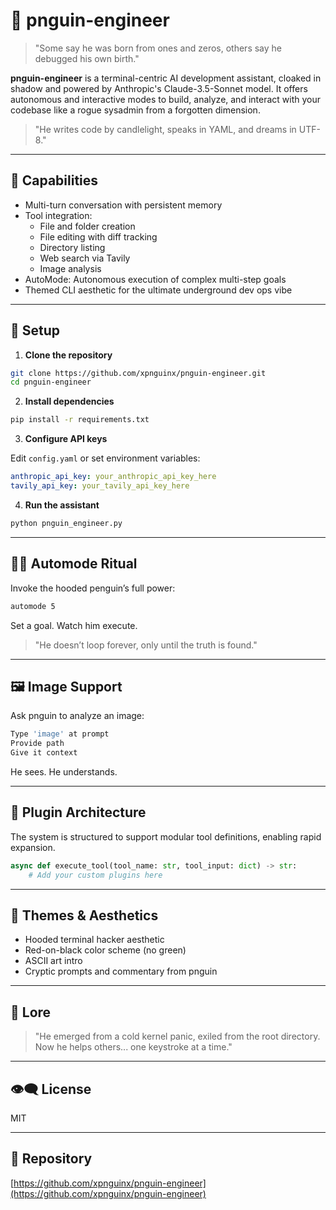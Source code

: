# 🐧 pnguin-engineer

> "Some say he was born from ones and zeros, others say he debugged his own birth."

**pnguin-engineer** is a terminal-centric AI development assistant, cloaked in shadow and powered by Anthropic's Claude-3.5-Sonnet model. It offers autonomous and interactive modes to build, analyze, and interact with your codebase like a rogue sysadmin from a forgotten dimension.

> "He writes code by candlelight, speaks in YAML, and dreams in UTF-8."

---

## 🧠 Capabilities

- Multi-turn conversation with persistent memory
- Tool integration:
  - File and folder creation
  - File editing with diff tracking
  - Directory listing
  - Web search via Tavily
  - Image analysis
- AutoMode: Autonomous execution of complex multi-step goals
- Themed CLI aesthetic for the ultimate underground dev ops vibe

---

## 🔧 Setup

1. **Clone the repository**

```bash
git clone https://github.com/xpnguinx/pnguin-engineer.git
cd pnguin-engineer
```

2. **Install dependencies**

```bash
pip install -r requirements.txt
```

3. **Configure API keys**

Edit `config.yaml` or set environment variables:

```yaml
anthropic_api_key: your_anthropic_api_key_here
tavily_api_key: your_tavily_api_key_here
```

4. **Run the assistant**

```bash
python pnguin_engineer.py
```

---

## 🧙‍♂️ Automode Ritual

Invoke the hooded penguin’s full power:

```bash
automode 5
```

Set a goal. Watch him execute.

> "He doesn’t loop forever, only until the truth is found."

---

## 🖼 Image Support

Ask pnguin to analyze an image:

```bash
Type 'image' at prompt
Provide path
Give it context
```

He sees. He understands.

---

## 📁 Plugin Architecture

The system is structured to support modular tool definitions, enabling rapid expansion.

```python
async def execute_tool(tool_name: str, tool_input: dict) -> str:
    # Add your custom plugins here
```

---

## 🧊 Themes & Aesthetics

- Hooded terminal hacker aesthetic
- Red-on-black color scheme (no green)
- ASCII art intro
- Cryptic prompts and commentary from pnguin

---

## 🐧 Lore

> "He emerged from a cold kernel panic, exiled from the root directory. Now he helps others... one keystroke at a time."

---

## 👁‍🗨 License

MIT

---

## 🔗 Repository

[https://github.com/xpnguinx/pnguin-engineer](https://github.com/xpnguinx/pnguin-engineer)


